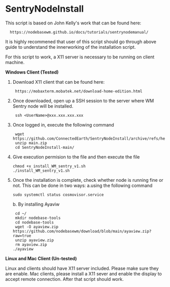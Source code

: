 # SentryNodeInstall
This script is based on John Kelly's work that can be found here:
  
      https://nodebasewm.github.io/docs/tutorials/sentrynodemanual/
It is highly recommened that user of this script should go through above guide to understand the innerworking of the installation script.

For this script to work, a X11 server is necessary to be running on client machine.

**Windows Client (Tested)**

1. Download X11 client that can be found here:

        https://mobaxterm.mobatek.net/download-home-edition.html
   
2. Once downloaded, open up a SSH session to the server where WM Sentry node will be installed.

        ssh <UserName>@xxx.xxx.xxx.xxx
   
4. Once logged in, execute the following command

        wget https://github.com/ConnectedEarth/SentryNodeInstall/archive/refs/heads/main.zip
        unzip main.zip 
        cd SentryNodeInstall-main/
         
6. Give execution permision to the file and then execute the file

       chmod +x install_WM_sentry_v1.sh
       ./install_WM_sentry_v1.sh
   
7. Once the installation is complete, check whether node is running fine or not.
   This can be done in two ways:
   a.using the following command

       sudo systemctl status cosmovisor.service
   
   b. By installing Ayaviw
   
        cd ~/
        mkdir nodebase-tools 
        cd nodebase-tools
        wget -O ayaview.zip https://github.com/nodebasewm/download/blob/main/ayaview.zip?raw=true
        unzip ayaview.zip
        rm ayaview.zip
       ./ayaview
     
**Linux and Mac Client (Un-tested)**

Linux and clients should have X11 server included. Please make sure they are enable.
Mac clients, please install a X11 sever and enable the display to accept remote connection. After that script should work.

       
 



  
